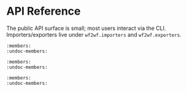 # API Reference

The public API surface is small; most users interact via the CLI.  Importers/exporters live under `wf2wf.importers` and `wf2wf.exporters`.

```{automodule} wf2wf.core
:members:
:undoc-members:
```

```{automodule} wf2wf.environ
:members:
:undoc-members:
```

```{automodule} wf2wf.validate
:members:
:undoc-members:
```
